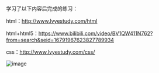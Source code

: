 学习了以下内容后完成的练习：

html：http://www.lvyestudy.com/html

html+html5：https://www.bilibili.com/video/BV1QW411N762?from=search&seid=16791967623827789934

css：http://www.lvyestudy.com/css/

![image](https://user-images.githubusercontent.com/30492018/112760020-1d52f680-9028-11eb-95d8-a96c5965a2de.png)
